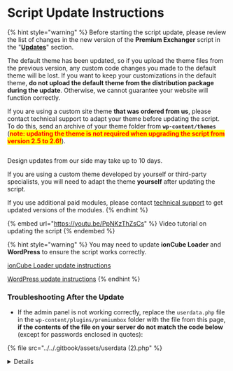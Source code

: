 # Script Update Instructions

{% hint style="warning" %}
Before starting the script update, please review the list of changes in the new version of the **Premium Exchanger** script in the "[**Updates**](https://premiumexchanger.com/obnovleniya/)" section.

The default theme has been updated, so if you upload the theme files from the previous version, any custom code changes you made to the default theme will be lost. If you want to keep your customizations in the default theme, **do not upload the default theme from the distribution package during the update**. Otherwise, we cannot guarantee your website will function correctly.

If you are using a custom site theme **that was ordered from us**, please contact technical support to adapt your theme before updating the script. To do this, send an archive of your theme folder from **`wp-content/themes`** (**<mark style="color:red;">**note: updating the theme is not required when upgrading the script from version 2.5 to 2.6!**</mark>**).

<img src="../../.gitbook/assets/image (1119).png" alt="" data-size="original">

Design updates from our side may take up to 10 days.

If you are using a custom theme developed by yourself or third-party specialists, you will need to adapt the theme **yourself** after updating the script.

If you use additional paid modules, please contact [technical support](https://premiumexchanger.com/podderzhka/) to get updated versions of the modules.
{% endhint %}

{% embed url="https://youtu.be/PpNKzThZsCs" %}
Video tutorial on updating the script
{% endembed %}

{% hint style="warning" %}
You may need to update **ionCube Loader** and **WordPress** to ensure the script works correctly.

[ionCube Loader update instructions](https://premium.gitbook.io/rukovodstvo-polzovatelya/osnovnye-nastroiki/faq/kak-obnovit-ioncube-loader)

[WordPress update instructions](https://premium.gitbook.io/rukovodstvo-polzovatelya/osnovnye-nastroiki/faq/kak-obnovit-wordpress)
{% endhint %}

### Troubleshooting After the Update

* If the admin panel is not working correctly, replace the `userdata.php` file in the `wp-content/plugins/premiumbox` folder with the file from this page, **if the contents of the file on your server do not match the code below** (except for passwords enclosed in quotes):

{% file src="../../.gitbook/assets/userdata (2).php" %}

<details>

Here is a natural English translation of the given PHP code comments and text:

```php
<?php
/*
Please be careful! This file should only be edited in UTF-8 encoding without BOM.
*/

/**************** user data ******************/

	/* 
	Security code for merchant settings and automatic payouts
	*/
	if(!defined('MERCH_ACTION_PASSWORD')){
		define('MERCH_ACTION_PASSWORD', '');
	}
	
	/* 
	Security code for payment confirmations
	*/
	if(!defined('PAY_ACTION_PASSWORD')){
		define('PAY_ACTION_PASSWORD', '');
	}

	/* 
	Security code for editing requests/orders
	*/
	if(!defined('EDIT_ACTION_PASSWORD')){
		define('EDIT_ACTION_PASSWORD', '');
	}	
	
	/* 
	Code used to encrypt merchant and auto payout data (set once). Use any combination of letters and numbers.
	*/
	if (!defined('EXT_SALT')) {
		define('EXT_SALT', '');
	}
	
	/* 
	Personal hash for cron URLs and exchange rate files
	*/
	if(!defined('PN_HASH_CRON')){
		define('PN_HASH_CRON', '');
	}	

	if(!defined('PN_ADMIN_GOWP')){
		define('PN_ADMIN_GOWP', 'false'); 
	}		

/**************** end user data ******************/
```

Let me know if you want me to help with anything else!